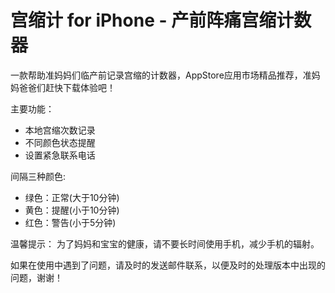 # 宫缩计 for iPhone - 产前阵痛宫缩计数器

一款帮助准妈妈们临产前记录宫缩的计数器，AppStore应用市场精品推荐，准妈妈爸爸们赶快下载体验吧！

主要功能：

- 本地宫缩次数记录
- 不同颜色状态提醒
- 设置紧急联系电话

间隔三种颜色:
- 绿色：正常(大于10分钟)
- 黄色：提醒(小于10分钟)
- 红色：警告(小于5分钟)

温馨提示：
    为了妈妈和宝宝的健康，请不要长时间使用手机，减少手机的辐射。

如果在使用中遇到了问题，请及时的发送邮件联系，以便及时的处理版本中出现的问题，谢谢！
